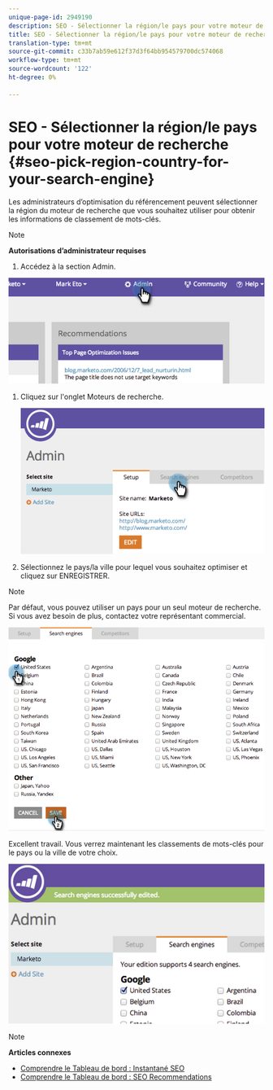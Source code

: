 ```yaml
---
unique-page-id: 2949190
description: SEO - Sélectionner la région/le pays pour votre moteur de recherche - Documents marketing - Documentation du produit
title: SEO - Sélectionner la région/le pays pour votre moteur de recherche
translation-type: tm+mt
source-git-commit: c33b7ab59e612f37d3f64bb954579700dc574068
workflow-type: tm+mt
source-wordcount: '122'
ht-degree: 0%

---
```



# SEO - Sélectionner la région/le pays pour votre moteur de recherche {#seo-pick-region-country-for-your-search-engine}

Les administrateurs d’optimisation du référencement peuvent sélectionner la région du moteur de recherche que vous souhaitez utiliser pour obtenir les informations de classement de mots-clés.

>[!NOTE]
>
>**Autorisations d’administrateur requises**

1. Accédez à la section Admin.

![](assets/image2014-9-17-21-3a6-3a43.png)

1. Cliquez sur l&#39;onglet Moteurs de recherche.

   ![](assets/image2014-9-17-21-3a7-3a25.png)

1. Sélectionnez le pays/la ville pour lequel vous souhaitez optimiser et cliquez sur ENREGISTRER.

>[!NOTE]
>
>Par défaut, vous pouvez utiliser un pays pour un seul moteur de recherche. Si vous avez besoin de plus, contactez votre représentant commercial.

![](assets/image2014-9-17-21-3a8-3a8.png)

Excellent travail. Vous verrez maintenant les classements de mots-clés pour le pays ou la ville de votre choix.

![](assets/image2014-9-17-21-3a8-3a15.png)

>[!NOTE]
>
>**Articles connexes**
>
>* [Comprendre le Tableau de bord : Instantané SEO](understanding-the-seo-dashboard-seo-snapshot.md)
>* [Comprendre le Tableau de bord : SEO Recommendations](understanding-the-seo-dashboard-seo-recommendations.md)

>



